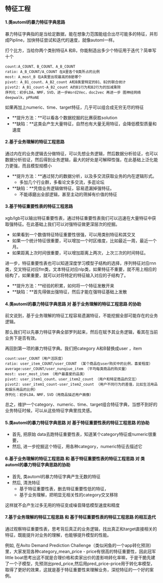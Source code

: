 ## 特征工程

#### 1.类automl的暴力特征字典思路

暴力特征字典指的是当给定数据，能在想象力范围能组合出尽可能多的特征，并形成Pipline，加快特征尝试和迭代的速度，就像automl一样。

打个比方，当给你两个类别特征A 和B，你能制造出多少个特征用于迭代？简单写十个

```text
count:A_COUNT、B_COUNT、A_B_COUNT
ratio: A_B_COUNT/A_COUNT 在A里各个B类所占的比例
most: A_most_B 在A类里出现最高的B是哪个
pivot: A_B1_count、A_B2_count A和B类里特定的B1、B2的联合统计
pivot2: A_B1_count-A_B2_count A的B1行为和B2行为的加减乘除
序列化：初步LDA，NMF，SVD，进一步Word2Vec，doc2vec 再进一步 图神经网络deepwalk，pPRoNE
```

如果再加上numeric、time、target特征，几乎可以组合成无穷无尽的特征

- **提升方法：**可以看各个数据挖掘的比赛获胜solution
- **缺陷：**这类会产生大量特征，自然也有大量无用特征，会降低模型质量和速度

#### 2.基于业务理解的特征工程思路

通过内在的业务逻辑去分做特征，可以先想业务逻辑，然后数据分析验证，也可以数据分析验证，然后得到业务逻辑，最大的好处是可解释性强，在此基础上泛化能力更强，而且模型规模小

- **提升方法：**通过努力的数据分析，以及多交流获取业务的内在逻辑形式。
    - 多加几个行业群，多看论文多交流，多逛论坛
- **缺陷：**凭借业务逻辑做特征，容易遗漏掉强特征。
    - 不能琢磨出全部逻辑，甚至主动的筛掉有价值的特征

#### 3.基于特征重要性表的特征工程思路

xgb/lgb可以输出特征重要性表，通过特征重要性表我们可以迅速在大量特征中获取强特征。在此基础上我们可以对强特征做更深层次的挖掘。

- 如果看到一个数值特征特征重要性很强，可以用类别特征和其交叉
- 如果一个统计特征很重要，可以增加一个时区维度，比如最近一周，最近一个月。
- 如果距离上次时间很重要，可以增加距离上两次，上次三次的时间特征。

进一步，特征重要性表也可以知道深度学习模型子结构的选择，序列特征对应rnn类，交叉特征对应fm类，文本特征对应nlp类，如果特征不重要，就不用上相应的结构了，如果重要，就可以对将特定的特征输入对应的子结构了。

- **提升方法：**经验的积累，如何将一个特征发散开来
- **缺陷：**首先得做出强特征，然后才能在强特征基础上发散

#### 4.类automl的暴力特征字典思路 对 基于业务理解的特征工程思路 的协助

前文说到，基于业务理解的特征工程容易遗漏特征，不能挖掘全部可能存在的业务逻辑。

那么我们可以先暴力特征字典全部罗列起来，然后在赋予其业务逻辑，看其在当前业务下是否有效。

再回到第一项的暴力特征字典。我们把category A和B替换成user ，item

```text
count:user_COUNT（用户活跃度）
ratio: user_item_COUNT/user_COUNT （某个商品在user购买中的比例，喜爱程度）
average:user_COUNT/user_nunqiue_item （平均每类商品的购买量）
most: user_most_item （用户最喜爱的品类）
pivot: user_item1_count、user_item2_count （用户和特定商品的交互）
pivot2: user_item1_count-user_item2_count （用户不同行为的差值，比如生活用品和娱乐用品的比例）
序列化：初步LDA，NMF，SVD（用商品描述用户画像）
```

总之，维护一个category、numeric、time、target组合特征字典，当想不到好的业务特征时候，可以从这些特征字典里找灵感。

#### 5.类automl的暴力特征字典思路 对 基于特征重要性表的特征工程思路 的协助

- 首先, 把原始 data去跑特征重要性表，知道某个category特征或numeric很重要，
- 然后, 进一步挖掘这个特征，用各种category，numeric特征去描述它

#### 6.基于业务理解的特征工程思路 和 基于特征重要性表的特征工程思路 对 类automl的暴力特征字典思路的协助

- 首先, 类automl的暴力特征字典产生无数的特征
- 然后, 清洗特征
    - 基于特征重要性表，删去特征重要性低的特征，
    - 基于业务理解，把明显无相关性的category交叉移除

这样就不会产生过多无用的特征变成噪音降低模型速度和精度

#### 7.基于业务理解的特征工程思路 和 基于特征重要性表的特征工程思路 的相互迭代

通过观察特征重要性表，思考背后真正的业务逻辑，找出真正和target直接相关的特征，既能提升对业务的理解，也能够提升模型的性能。

例如, 在Avito Demand Prediction Challenge（类似闲鱼的一个app转化预测）里，大家发现各种category_mean_price - price有很高的特征重要性，因此冠军little boat思考出这不就是合理价格和卖家出价的差影响转化率嘛，于是干脆先建了一个子模型，先预测出pred_price,然后用pred_price-price用于转化率模型，取得了更好的效果，这就是基于特征重要性来理解业务，深挖特征的一个好的案例。